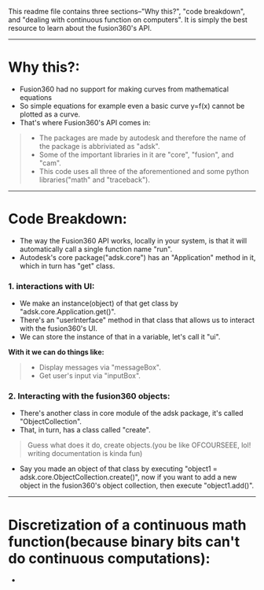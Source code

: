 This readme file contains three sections–"Why this?", "code breakdown", and "dealing with continuous function on computers". It is simply the best resource to learn about the fusion360's API.
________________________________________________________________________________________________
# Why this?:
- Fusion360 had no support for making curves from mathematical equations
- So simple equations for example even a basic curve y=f(x) cannot be plotted as a curve.
- That's where Fusion360's API comes in:
> - The packages are made by autodesk and therefore the name of the package is abbriviated as "adsk".
> - Some of the important libraries in it are "core", "fusion", and "cam".
> - This code uses all three of the aforementioned and some python libraries("math" and "traceback").
________________________________________________________________________________________________
# Code Breakdown:
- The way the Fusion360 API works, locally in your system, is that it will automatically call a single function name "run".
- Autodesk's core package("adsk.core") has an "Application" method in it, which in turn has "get" class.
### 1. interactions with UI:
- We make an instance(object) of that get class by "adsk.core.Application.get()".
- There's an "userInterface" method in that class that allows us to interact with the fusion360's UI.
- We can store the instance of that in a variable, let's call it "ui".

**With it we can do things like:**
> - Display messages via "messageBox".
> - Get user's input via "inputBox".

### 2. Interacting with the fusion360 objects:
- There's another class in core module of the adsk package, it's called "ObjectCollection".
- That, in turn, has a class called "create".
> Guess what does it do, create objects.(you be like OFCOURSEEE, lol! writing documentation is kinda fun)

- Say you made an object of that class by executing "object1 = adsk.core.ObjectCollection.create()", now if you want to add a new object in the fusion360's object collection, then execute "object1.add()".

________________________________________________________________________________________________
# Discretization of a continuous math function(because binary bits can't do continuous computations):
- 
